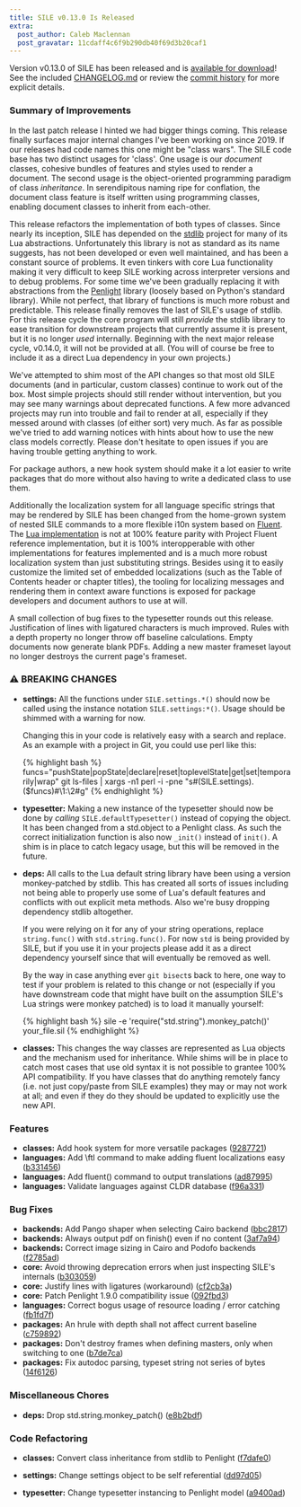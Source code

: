 ```yaml
---
title: SILE v0.13.0 Is Released
extra:
  post_author: Caleb Maclennan
  post_gravatar: 11cdaff4c6f9b290db40f69d3b20caf1
---
```

Version v0.13.0 of SILE has been released and is [available for download][release]!
See the included [CHANGELOG.md][changelog] or review the [commit history][commits] for more explicit details.

### Summary of Improvements

In the last patch release I hinted we had bigger things coming.
This release finally surfaces major internal changes I've been working on since 2019.
If our releases had code names this one might be "class wars".
The SILE code base has two distinct usages for 'class'.
One usage is our *document* classes, cohesive bundles of features and styles used to render a document.
The second usage is the object-oriented programming paradigm of class *inheritance*.
In serendipitous naming ripe for conflation, the document class feature is itself written using programming classes, enabling document classes to inherit from each-other.

This release refactors the implementation of both types of classes.
Since nearly its inception, SILE has depended on the [stdlib][std] project for many of its Lua abstractions.
Unfortunately this library is not as standard as its name suggests, has not been developed or even well maintained, and has been a constant source of problems.
It even tinkers with core Lua functionality making it very difficult to keep SILE working across interpreter versions and to debug problems.
For some time we've been gradually replacing it with abstractions from the [Penlight][pl] library (loosely based on Python's standard library).
While not perfect, that library of functions is much more robust and predictable.
This release finally removes the last of SILE's usage of stdlib.
For this release cycle the core program will still *provide* the stdlib library to ease transition for downstream projects that currently assume it is present, but it is no longer *used* internally.
Beginning with the next major release cycle, v0.14.0, it will not be provided at all.
(You will of course be free to include it as a direct Lua dependency in your own projects.)

We've attempted to shim most of the API changes so that most old SILE documents (and in particular, custom classes) continue to work out of the box.
Most simple projects should still render without intervention, but you may see many warnings about deprecated functions.
A few more advanced projects may run into trouble and fail to render at all, especially if they messed around with classes (of either sort) very much.
As far as possible we've tried to add warning notices with hints about how to use the new class models correctly.
Please don't hesitate to open issues if you are having trouble getting anything to work.

For package authors, a new hook system should make it a lot easier to write packages that do more without also having to write a dedicated class to use them.

Additionally the localization system for all language specific strings that may be rendered by SILE has been changed from the home-grown system of nested SILE commands to a more flexible i10n system based on [Fluent][fluent].
The [Lua implementation][fluent-lua] is not at 100% feature parity with Project Fluent reference implementation, but it is 100% interopperable with other implementations for features implemented and is a much more robust localization system than just substituting strings.
Besides using it to easily customize the limited set of embedded localizations (such as the Table of Contents header or chapter titles), the tooling for localizing messages and rendering them in context aware functions is exposed for package developers and document authors to use at will.

A small collection of bug fixes to the typesetter rounds out this release.
Justification of lines with ligatured characters is much improved.
Rules with a depth property no longer throw off baseline calculations.
Empty documents now generate blank PDFs.
Adding a new master frameset layout no longer destroys the current page's frameset.

### ⚠ BREAKING CHANGES

* **settings:** All the functions under `SILE.settings.*()` should now be
	called using the instance notation `SILE.settings:*()`. Usage should be
	shimmed with a warning for now.

	Changing this in your code is relatively easy with a search and replace.
	As an example with a project in Git, you could use perl like this:

	{% highlight bash %}
	funcs="pushState|popState|declare|reset|toplevelState|get|set|temporarily|wrap"
	git ls-files | xargs -n1 perl -i -pne "s#(SILE\.settings)\.($funcs)#\1:\2#g"
	{% endhighlight %}

* **typesetter:** Making a new instance of the typesetter should now be
	done by *calling* `SILE.defaultTypesetter()` instead of copying the
	object. It has been changed from a std.object to a Penlight class. As
	such the correct initialization function is also now `_init()` instead
	of `init()`. A shim is in place to catch legacy usage, but this will be
	removed in the future.

* **deps:** All calls to the Lua default string library have been
	using a version monkey-patched by stdlib. This has created all sorts of
	issues including not being able to properly use some of Lua's default
	features and conflicts with out explicit meta methods. Also we're busy
	dropping dependency stdlib altogether.

	If you were relying on it for any of your string operations, replace
	`string.func()` with `std.string.func()`. For now `std` is being
	provided by SILE, but if you use it in your projects please add it as
	a direct dependency yourself since that will eventually be removed as
	well.

	By the way in case anything ever `git bisect`s back to here, one way to
	test if your problem is related to this change or not (especially if you
	have downstream code that might have built on the assumption SILE's Lua
	strings were monkey patched) is to load it manually yourself:

	{% highlight bash %}
	sile -e 'require("std.string").monkey_patch()' your_file.sil
	{% endhighlight %}

* **classes:** This changes the way classes are represented as Lua
	objects and the mechanism used for inheritance. While shims will be in
	place to catch most cases that use old syntax it is not possible to
	grantee 100% API compatibility. If you have classes that do anything
	remotely fancy (i.e. not just copy/paste from SILE examples) they may or
	may not work at all; and even if they do they should be updated to
	explicitly use the new API.

### Features

* **classes:** Add hook system for more versatile packages ([9287721](https://github.com/sile-typesetter/sile/commit/9287721217970a6262a25f5fe697ac211d1ebaca))
* **languages:** Add \ftl command to make adding fluent localizations easy ([b331456](https://github.com/sile-typesetter/sile/commit/b3314564afa5d4e38dc5f28277b13aa9dbe8668b))
* **languages:** Add fluent() command to output translations ([ad87995](https://github.com/sile-typesetter/sile/commit/ad87995ebbbce464b3a7075961db29e681607823))
* **languages:** Validate languages against CLDR database ([f96a331](https://github.com/sile-typesetter/sile/commit/f96a33133ecefa641e06139f90bc6b1931be5656))


### Bug Fixes

* **backends:** Add Pango shaper when selecting Cairo backend ([bbc2817](https://github.com/sile-typesetter/sile/commit/bbc2817c01e20ba04c5fe7d4c40de4c9b5155ffc))
* **backends:** Always output pdf on finish() even if no content ([3af7a94](https://github.com/sile-typesetter/sile/commit/3af7a94d39b11555cf2159f5f4a9c416259f7fa3))
* **backends:** Correct image sizing in Cairo and Podofo backends ([f2785ad](https://github.com/sile-typesetter/sile/commit/f2785ade39842caf40519239ee58e3db3e17cc9d))
* **core:** Avoid throwing deprecation errors when just inspecting SILE's internals ([b303059](https://github.com/sile-typesetter/sile/commit/b303059fe85d323d8a459e8025340464f4bdd0dd))
* **core:** Justify lines with ligatures (workaround) ([cf2cb3a](https://github.com/sile-typesetter/sile/commit/cf2cb3a34e72132705bda3e9fbe4bb97ac37e1f8))
* **core:** Patch Penlight 1.9.0 compatibility issue ([092fbd3](https://github.com/sile-typesetter/sile/commit/092fbd38c60677a92029a8504d5baa8c9e25c37b))
* **languages:** Correct bogus usage of resource loading / error catching ([fb1fd7f](https://github.com/sile-typesetter/sile/commit/fb1fd7f1cb39ee7d36b6d5253da94f906afba8f2))
* **packages:** An hrule with depth shall not affect current baseline ([c759892](https://github.com/sile-typesetter/sile/commit/c759892d09b9ffa1c3c2d25d69d0324b34884b13))
* **packages:** Don't destroy frames when defining masters, only when switching to one ([b7de7ca](https://github.com/sile-typesetter/sile/commit/b7de7caadf5b07f819f3e483f0f1712d06d9facc))
* **packages:** Fix autodoc parsing, typeset string not series of bytes ([14f6126](https://github.com/sile-typesetter/sile/commit/14f61266b6b19835d1019d94015d2e0bfa2612b1))


### Miscellaneous Chores

* **deps:** Drop std.string.monkey_patch() ([e8b2bdf](https://github.com/sile-typesetter/sile/commit/e8b2bdf96b50646698c75961fddff2da26ce57ec))


### Code Refactoring

* **classes:** Convert class inheritance from stdlib to Penlight ([f7dafe0](https://github.com/sile-typesetter/sile/commit/f7dafe0623a981e9532fbb0108876517786bd1d8))
* **settings:** Change settings object to be self referential ([dd97d05](https://github.com/sile-typesetter/sile/commit/dd97d05cf02e89213492d1308544177a482de7ea))
* **typesetter:** Change typesetter instancing to Penlight model ([a9400ad](https://github.com/sile-typesetter/sile/commit/a9400ad0e759b6b8787b4307c10984ce91e354dc))


  [release]: https://github.com/sile-typesetter/sile/releases/tag/v0.13.0
  [changelog]: https://github.com/sile-typesetter/sile/blob/master/CHANGELOG.md
  [commits]: https://github.com/sile-typesetter/sile/compare/v0.12.5...v0.13.0
  [pl]: https://lunarmodules.github.io/Penlight
  [std]: https://lua-stdlib.github.io/lua-stdlib
  [fluent]: https://projectfluent.org
  [fluent-lua]: https://github.com/alerque/fluent-lua
